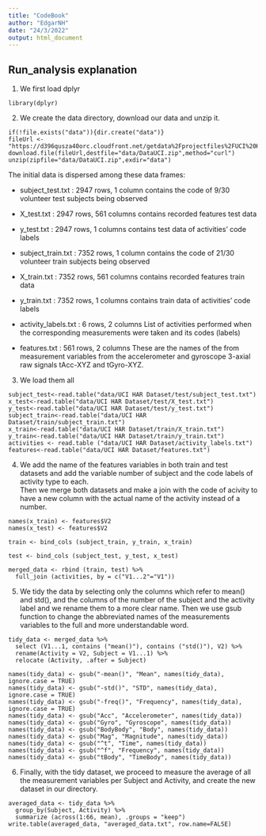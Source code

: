 ```yaml
---
title: "CodeBook"
author: "EdgarNH"
date: "24/3/2022"
output: html_document
---
```


## Run_analysis explanation

1. We first load dplyr 
```{r}
library(dplyr)
```

2. We create the data directory, download our data and unzip it.

```{r}
if(!file.exists("data")){dir.create("data")}
fileUrl <- "https://d396qusza40orc.cloudfront.net/getdata%2Fprojectfiles%2FUCI%20HAR%20Dataset.zip"
download.file(fileUrl,destfile="data/DataUCI.zip",method="curl")
unzip(zipfile="data/DataUCI.zip",exdir="data")
```

The initial data is dispersed among these data frames:

- subject_test.txt : 2947 rows, 1 column
contains the code of 9/30 volunteer test subjects being observed

- X_test.txt : 2947 rows, 561 columns
contains recorded features test data

- y_test.txt : 2947 rows, 1 columns
contains test data of activities’ code labels

- subject_train.txt : 7352 rows, 1 column
contains the code of 21/30 volunteer train subjects being observed

- X_train.txt : 7352 rows, 561 columns
contains recorded features train data

- y_train.txt : 7352 rows, 1 columns
contains train data of activities’ code labels

- activity_labels.txt : 6 rows, 2 columns
List of activities performed when the corresponding measurements were taken and its codes (labels)

- features.txt : 561 rows, 2 columns
These are the names of the  from measurement variables from the accelerometer and gyroscope 3-axial raw signals tAcc-XYZ and tGyro-XYZ.


3. We load them all
```{r}
subject_test<-read.table("data/UCI HAR Dataset/test/subject_test.txt")
x_test<-read.table("data/UCI HAR Dataset/test/X_test.txt")
y_test<-read.table("data/UCI HAR Dataset/test/y_test.txt")
subject_train<-read.table("data/UCI HAR Dataset/train/subject_train.txt")
x_train<-read.table("data/UCI HAR Dataset/train/X_train.txt")
y_train<-read.table("data/UCI HAR Dataset/train/y_train.txt")
activities <- read.table ("data/UCI HAR Dataset/activity_labels.txt")
features<-read.table("data/UCI HAR Dataset/features.txt")
```


4. We add the name of the features variables in both train and test datasets
and add the variable number of subject and the code labels of activity type to each.  
Then we merge both datasets and make a join with the code of acivity to have
a new column with the actual name of the activity instead of a number. 

```{r}
names(x_train) <- features$V2
names(x_test) <- features$V2

train <- bind_cols (subject_train, y_train, x_train)

test <- bind_cols (subject_test, y_test, x_test)

merged_data <- rbind (train, test) %>% 
  full_join (activities, by = c("V1...2"="V1"))

```

5. We tidy the data by selecting only the columns which refer to mean() and std(),
and the columns of the number of the subject and the activity label and we rename
them to a more clear name. Then we use gsub function to change the abbreviated 
names of the measurements variables to the full and more understandable word.

```{r}
tidy_data <- merged_data %>% 
  select (V1...1, contains ("mean()"), contains ("std()"), V2) %>%
  rename(Activity = V2, Subject = V1...1) %>%
  relocate (Activity, .after = Subject)

names(tidy_data) <- gsub("-mean()", "Mean", names(tidy_data), ignore.case = TRUE)
names(tidy_data) <- gsub("-std()", "STD", names(tidy_data), ignore.case = TRUE)
names(tidy_data) <- gsub("-freq()", "Frequency", names(tidy_data), ignore.case = TRUE)
names(tidy_data) <- gsub("Acc", "Accelerometer", names(tidy_data))
names(tidy_data) <- gsub("Gyro", "Gyroscope", names(tidy_data))
names(tidy_data) <- gsub("BodyBody", "Body", names(tidy_data))
names(tidy_data) <- gsub("Mag", "Magnitude", names(tidy_data))
names(tidy_data) <- gsub("^t", "Time", names(tidy_data))
names(tidy_data) <- gsub("^f", "Frequency", names(tidy_data))
names(tidy_data) <- gsub("tBody", "TimeBody", names(tidy_data))

```

6. Finally, with the tidy dataset, we proceed to measure the average of all
the measurement variables per Subject and Activity, and create the new
dataset in our directory.

```{r}
averaged_data <- tidy_data %>% 
  group_by(Subject, Activity) %>%
  summarize (across(1:66, mean), .groups = "keep")
write.table(averaged_data, "averaged_data.txt", row.name=FALSE)
```

